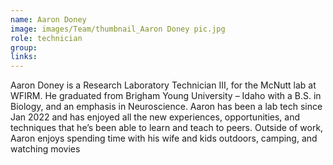 ```yaml
---
name: Aaron Doney
image: images/Team/thumbnail_Aaron Doney pic.jpg
role: technician
group: 
links:
---
```


Aaron Doney is a Research Laboratory Technician III, for the McNutt lab at WFIRM.  He graduated from Brigham Young University – Idaho with a B.S. in Biology, and an emphasis in Neuroscience.  Aaron has been a lab tech since Jan 2022 and has enjoyed all the new experiences, opportunities, and techniques that he’s been able to learn and teach to peers.  Outside of work, Aaron enjoys spending time with his wife and kids outdoors, camping, and watching movies
